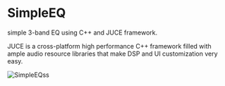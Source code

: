 # SimpleEQ
simple 3-band EQ using C++ and JUCE framework.

JUCE is a cross-platform high performance C++ framework filled with ample audio resource libraries that make DSP and UI customization very easy.



![SimpleEQss](https://user-images.githubusercontent.com/92860009/193766202-de40421a-5cf6-4369-8f23-584172fbe559.png)


